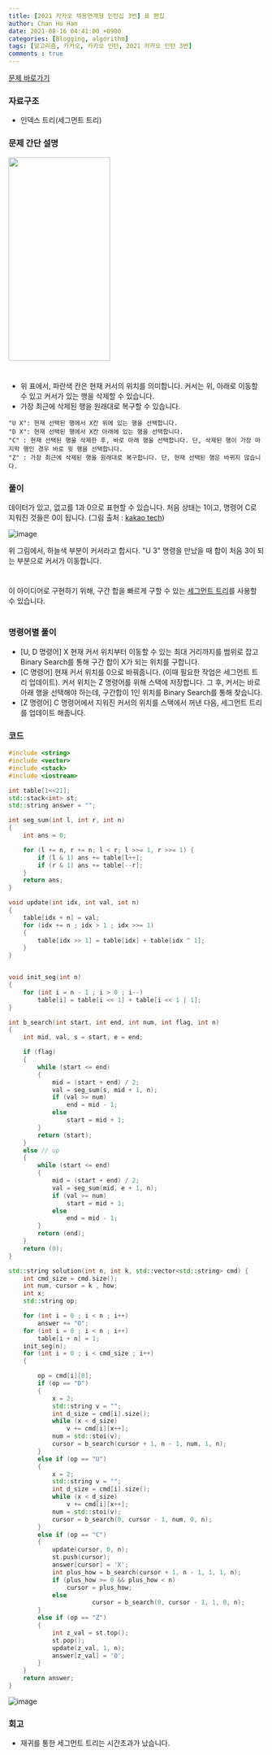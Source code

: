 ```yaml
---
title: [2021 카카오 채용연계형 인턴십 3번] 표 편집
author: Chan Ho Han
date: 2021-08-16 04:41:00 +0900
categories: [Blogging, algorithm]
tags: [알고리즘, 카카오, 카카오 인턴, 2021 카카오 인턴 3번]
comments : true
---
```


[문제 바로가기](https://programmers.co.kr/learn/courses/30/lessons/81303)


### 자료구조
- 인덱스 트리(세그먼트 트리)

### 문제 간단 설명

<img src="https://user-images.githubusercontent.com/46598292/129503868-3d6fa8b1-5882-437d-8647-36993ac4ad54.png"  width="200" height="400"/>

#
- 위 표에서, 파란색 칸은 현재 커서의 위치를 의미합니다. 커서는 위, 아래로 이동할 수 있고 커서가 있는 행을 삭제할 수 있습니다.
- 가장 최근에 삭제된 행을 원래대로 복구할 수 있습니다.

```
"U X": 현재 선택된 행에서 X칸 위에 있는 행을 선택합니다.
"D X": 현재 선택된 행에서 X칸 아래에 있는 행을 선택합니다.
"C" : 현재 선택된 행을 삭제한 후, 바로 아래 행을 선택합니다. 단, 삭제된 행이 가장 마지막 행인 경우 바로 윗 행을 선택합니다.
"Z" : 가장 최근에 삭제된 행을 원래대로 복구합니다. 단, 현재 선택된 행은 바뀌지 않습니다.
```

### 풀이

데이터가 있고, 없고를 1과 0으로 표현할 수 있습니다. 처음 상태는 1이고, 명령어 C로 지워진 것들은 0이 됩니다.
(그림 출처 : [kakao tech](https://tech.kakao.com/2021/07/08/2021-%EC%B9%B4%EC%B9%B4%EC%98%A4-%EC%9D%B8%ED%84%B4%EC%8B%AD-for-tech-developers-%EC%BD%94%EB%94%A9-%ED%85%8C%EC%8A%A4%ED%8A%B8-%ED%95%B4%EC%84%A4/))

![image](https://user-images.githubusercontent.com/46598292/129509810-4593a4f8-97ad-483c-86e1-0b82bf1aa506.png)

위 그림에서, 하늘색 부분이 커서라고 합시다. "U 3" 명령을 만났을 때 합이 처음 3이 되는 부분으로 커서가 이동합니다.
#
이 아이디어로 구현하기 위해, 구간 합을 빠르게 구할 수 있는 [세그먼트 트리](https://www.acmicpc.net/blog/view/9)를 사용할 수 있습니다.
#
### 명령어별 풀이
- [U, D 명령어] X
현재 커서 위치부터 이동할 수 있는 최대 거리까지를 범위로 잡고 Binary Search를 통해 구간 합이 X가 되는 위치를 구합니다.
- [C 명령어]
현재 커서 위치를 0으로 바꿔줍니다. (이때 필요한 작업은 세그먼트 트리 업데이트). 커서 위치는 Z 명령어를 위해 스택에 저장합니다. 그 후, 커서는 바로 아래 행을 선택해야 하는데, 구간합이 1인 위치를 Binary Search를 통해 찾습니다.
- [Z 명령어]
C 명령어에서 지워진 커서의 위치를 스택에서 꺼낸 다음, 세그먼트 트리를 업데이트 해줍니다.






### 코드
```cpp
#include <string>
#include <vector>
#include <stack>
#include <iostream>

int table[1<<21];
std::stack<int> st;
std::string answer = "";

int seg_sum(int l, int r, int n)
{
    int ans = 0;

    for (l += n, r += n; l < r; l >>= 1, r >>= 1) {
        if (l & 1) ans += table[l++];
        if (r & 1) ans += table[--r];
    }
    return ans;
}

void update(int idx, int val, int n)
{
	table[idx + n] = val;
	for (idx += n ; idx > 1 ; idx >>= 1)
	{
		table[idx >> 1] = table[idx] + table[idx ^ 1];
	}
}


void init_seg(int n)
{
	for (int i = n - 1 ; i > 0 ; i--)
		table[i] = table[i << 1] + table[i << 1 | 1];
}

int b_search(int start, int end, int num, int flag, int n)
{
	int mid, val, s = start, e = end;

	if (flag)
	{
		while (start <= end)
		{
			mid = (start + end) / 2;
			val = seg_sum(s, mid + 1, n);
			if (val >= num)
				end = mid - 1;
			else
				start = mid + 1;
		}
		return (start);
	}
	else // up
	{
		while (start <= end)
		{
			mid = (start + end) / 2;
			val = seg_sum(mid, e + 1, n);
			if (val >= num)
				start = mid + 1;
			else
				end = mid - 1;
		}
		return (end);
	}
	return (0);
}

std::string solution(int n, int k, std::vector<std::string> cmd) {
	int cmd_size = cmd.size();
	int num, cursor = k , how;
	int x;
	std::string op;

	for (int i = 0 ; i < n ; i++)
		answer += "O";
	for (int i = 0 ; i < n ; i++)
		table[i + n] = 1;
	init_seg(n);
	for (int i = 0 ; i < cmd_size ; i++)
	{

		op = cmd[i][0];
		if (op == "D")
		{
			x = 2;
			std::string v = "";
			int d_size = cmd[i].size();
			while (x < d_size)
				v += cmd[i][x++];
			num = std::stoi(v);
			cursor = b_search(cursor + 1, n - 1, num, 1, n);
		}
		else if (op == "U")
		{
			x = 2;
			std::string v = "";
			int d_size = cmd[i].size();
			while (x < d_size)
				v += cmd[i][x++];
			num = std::stoi(v);
			cursor = b_search(0, cursor - 1, num, 0, n);
		}
		else if (op == "C")
		{
			update(cursor, 0, n);
			st.push(cursor);
			answer[cursor] = 'X';
			int plus_how = b_search(cursor + 1, n - 1, 1, 1, n);
			if (plus_how >= 0 && plus_how < n)
				cursor = plus_how;
			else
 		               cursor = b_search(0, cursor - 1, 1, 0, n);
		}
		else if (op == "Z")
		{
			int z_val = st.top();
			st.pop();
			update(z_val, 1, n);
			answer[z_val] = 'O';
		}
	}
	return answer;
}
```
![image](https://user-images.githubusercontent.com/46598292/129512052-3500de02-7653-4fd3-8e65-df0747ae579f.png)


### 회고

- 재귀를 통한 세그먼트 트리는 시간초과가 났습니다.
